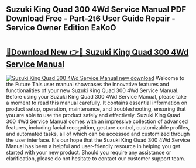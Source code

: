 ## Suzuki King Quad 300 4Wd Service Manual PDF Download Free - Part-2t6 User Guide Repair - Service Owner Edition EaKoO

# <h2><a href="http://bc62639.oget.top/?id=Suzuki+King+Quad+300+4Wd+Service+Manual">🔗Download New 👉🔴 Suzuki King Quad 300 4Wd Service Manual</a></h2>

[![Suzuki King Quad 300 4Wd Service Manual new download](https://i.imgur.com/5g1atiW.png)](http://bc62639.oget.top/?id=Suzuki+King+Quad+300+4Wd+Service+Manual)
Welcome to the Future This user manual showcases the innovative features and functionalities of your new Suzuki King Quad 300 4Wd Service Manual. Before using your Suzuki King Quad 300 4Wd Service Manual, please take a moment to read this manual carefully. It contains essential information on product setup, operation, maintenance, and troubleshooting, ensuring that you are able to use the product safely and effectively. Suzuki King Quad 300 4Wd Service Manual comes with an impressive collection of advanced features, including facial recognition, gesture control, customizable profiles, and automated tasks, all of which can be accessed and customized through the user interface. It's our hope that the Suzuki King Quad 300 4Wd Service Manual has been a helpful and user-friendly resource in helping you get started with your new product. Should you require any assistance or clarification, please do not hesitate to contact our customer support team.
